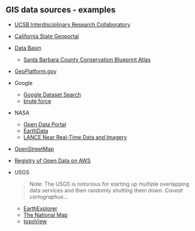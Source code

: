 ## GIS data sources - examples

- [UCSB Interdisciplinary Research Collaboratory](https://www.library.ucsb.edu/irc/collections-services)

- [California State Geoportal](https://gis.data.ca.gov/)

- [Data Basin](https://databasin.org/)
  - [Santa Barbara County Conservation Blueprint
    Atlas](https://sbcblueprint.databasin.org/)
  
- [GeoPlatform.gov](https://www.geoplatform.gov/)

- Google
  - [Google Dataset Search](https://toolbox.google.com/datasetsearch)
  - [brute force](https://support.google.com/websearch/answer/2466433)
  
- NASA
  - [Open Data Portal](https://data.nasa.gov/)
  - [EarthData](https://earthdata.nasa.gov/)
  - [LANCE Near Real-Time Data and Imagery](https://earthdata.nasa.gov/earth-observation-data/near-real-time)
  
- [OpenStreetMap](https://www.openstreetmap.org)

- [Registry of Open Data on AWS](https://registry.opendata.aws/?search=tags:gis,earth%20observation,events,mapping,meteorological,environmental,transportation)

- USGS
  
  > Note: The USGS is notorious for starting up multiple overlapping data services and then randomly shutting them down. *Caveat  cartographus*…
  
  - [EarthExplorer](https://earthexplorer.usgs.gov/)
  - [The National Map](https://www.usgs.gov/programs/national-geospatial-program/national-map)
  - [topoView](https://ngmdb.usgs.gov/topoview/)

